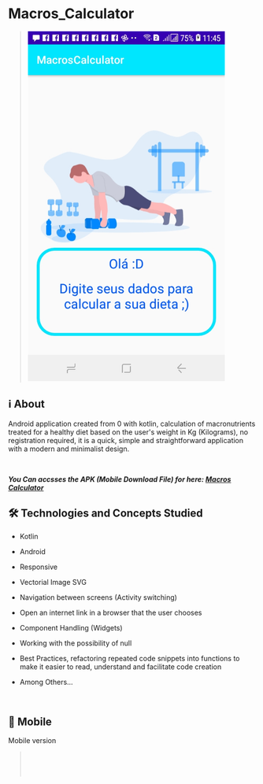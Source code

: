 # Macros_Calculator

  > <img width="400px" src="https://github.com/Samuel-Ricardo/Macros_Calculator/blob/master/readme_files/img1.jpeg">

## ℹ About
Android application created from 0 with kotlin, calculation of macronutrients treated for a healthy diet based on the user's weight in Kg (Kilograms), no registration required, it is a quick, simple and straightforward application with a modern and minimalist design.

<br>

__*You Can accsses the APK (Mobile Download File) for here: [Macros Calculator](https://github.com/Samuel-Ricardo/Macros_Calculator/tree/master/apk)*__


## 🛠 Technologies and Concepts Studied

- Kotlin
- Android
- Responsive
- Vectorial Image SVG
- Navigation between screens (Activity switching)
- Open an internet link in a browser that the user chooses
- Component Handling (Widgets)
- Working with the possibility of null
- Best Practices, refactoring repeated code snippets into functions to make it easier to read, understand and facilitate code creation

- Among Others...


<br>

## 📱 Mobile 

Mobile version 

  > <p align="center"><img width="400px" href"https://github.com/Samuel-Ricardo/Macros_Calculator/blob/master/readme_files/img13.jpeg"/><img width="400px" href"https://github.com/Samuel-Ricardo/Macros_Calculator/blob/master/readme_files/img11.jpeg"/><img width="400px" href"https://github.com/Samuel-Ricardo/Macros_Calculator/blob/master/readme_files/img15.jpeg"/></p>

